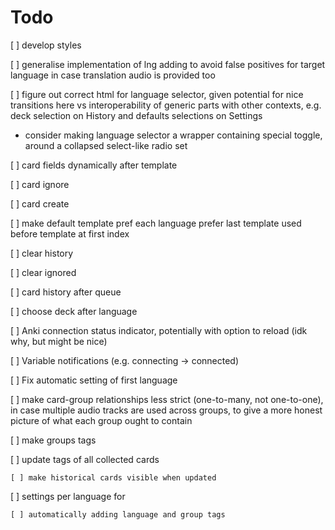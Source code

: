 # Todo

[ ] develop styles


[ ] generalise implementation of lng adding to avoid false positives for target language in case translation audio is provided too


[ ] figure out correct html for language selector, given potential for nice transitions here vs interoperability of generic parts with other contexts, e.g. deck selection on History and defaults selections on Settings
- consider making language selector a wrapper containing special toggle, around a collapsed select-like radio set

[ ] card fields dynamically after template

[ ] card ignore

[ ] card create

[ ] make default template pref each language prefer last template used before template at first index


[ ] clear history

[ ] clear ignored


[ ] card history after queue

[ ] choose deck after language

[ ] Anki connection status indicator, potentially with option to reload (idk why, but might be nice)

[ ] Variable notifications (e.g. connecting -> connected)

[ ] Fix automatic setting of first language


[ ] make card-group relationships less strict (one-to-many, not one-to-one), in case multiple audio tracks are used across groups, to give a more honest picture of what each group ought to contain

  [ ] make groups tags

  [ ] update tags of all collected cards

    [ ] make historical cards visible when updated
  
  [ ] settings per language for

    [ ] automatically adding language and group tags
